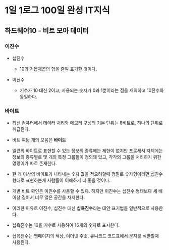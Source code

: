 # 1일 1로그 100일 완성 IT지식

## 하드웨어10 - 비트 모아 데이터

### 이진수
- 십진수
  - 10의 거듭제곱의 합을 줄여 표기한 것이다.
  
- 이진수
  - 기수가 10 대신 2이고, 사용되는 숫자가 0과 1뿐이라는 점을 제외하고 10진수와 동일하다.

### 바이트 
- 최신 컴퓨터에서 데이터 처리와 메모리 구성의 기본 단위는 8비트로, 하나의 단위로 취급된다.
- 비트 여덟 개의 모음은 **바이트**
- 일련의 바이트로 표현할 수 있는 정보의 종류에는 제한이 없지만 프로세서 자체에는 정보의 종류별로 몇 개의 특정 그룹들이 정의돼 있고, 각각의 그룹을 처리하기 위한 명령어가 따로 존재한다.

- 한 개 이상의 바이트가 나타내는 숫자 값을 적으려할때 정말로 숫자형이라면 십진수 형태로 표현하는게 사람들이 이해하기 더 좋을 것이다.
- 개별 비트 확인은 이진수를 사용할 수 있다. 하지만 이진수는 십진수 형태보다 세 배 이상 길어서 너무 많은 공간을 차지한다. 
- 이러한 이유로 이진수, 십진수 대신 **십육진수**라는 대안 표기법을 일반적으로 사용한다. 
- 십육진수는 16을 기수로 사용하여 16개의 숫자로 표시한다. 
- 십육진수는 웹페이지의 색상, 이더넷 주소, 유니코드 코드표에서 문자를 식별할때 사용된다. 

